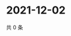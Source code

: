 # 2021-12-02

共 0 条

<!-- BEGIN WEIBO -->
<!-- 最后更新时间 Thu Dec 02 2021 02:17:47 GMT+0800 (China Standard Time) -->

<!-- END WEIBO -->
